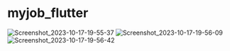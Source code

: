 # myjob_flutter
![Screenshot_2023-10-17-19-55-37](https://github.com/shakib3444/myjob_flutter/assets/148143459/6826e947-aab9-426a-949d-77bdb7511381)
![Screenshot_2023-10-17-19-56-09](https://github.com/shakib3444/myjob_flutter/assets/148143459/418d99df-bb5f-4f90-ab6b-b71cadcc4a46)
![Screenshot_2023-10-17-19-56-42](https://github.com/shakib3444/myjob_flutter/assets/148143459/2044d9ce-d0ac-4cce-a0aa-811454be0126)
